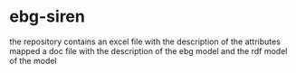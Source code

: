 # ebg-siren
the repository contains an excel file with the description of the attributes mapped
a doc file with the description of the ebg model 
and the rdf model of the model
